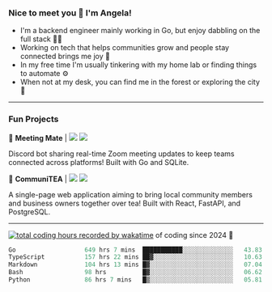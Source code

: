 ### Nice to meet you 👋 I'm Angela!

- I'm a backend engineer mainly working in Go, but enjoy dabbling on the full stack 👩‍💻
- Working on tech that helps communities grow and people stay connected brings me joy 🤝
- In my free time I'm usually tinkering with my home lab or finding things to automate ⚙️
- When not at my desk, you can find me in the forest or exploring the city 🧋

---

### Fun Projects

👾 **Meeting Mate** | [![](https://img.shields.io/badge/Code-violet.svg?style=flat-square)](https://github.com/angelajfisher/meeting-mate) [![](https://img.shields.io/badge/Site-violet.svg?style=flat-square)](https://angelajfisher.com/projects/meeting-mate)

Discord bot sharing real-time Zoom meeting updates to keep teams connected across platforms! Built with Go and SQLite.

🍵 **CommuniTEA** | [![](https://img.shields.io/badge/Code-green.svg?style=flat-square)](https://gitlab.com/angelajfisher/communiTEA) [![](https://img.shields.io/badge/Demo-green.svg?style=flat-square)](https://angelajfisher.gitlab.io/communiTEA/)

A single-page web application aiming to bring local community members and business owners together over tea!  Built with React, FastAPI, and PostgreSQL.

---

<a href="https://wakatime.com/@018c1e94-8745-411f-aea1-f33be044d952"><img src="https://wakatime.com/badge/user/018c1e94-8745-411f-aea1-f33be044d952.svg?style=flat-square" alt="total coding hours recorded by wakatime" /></a> of coding since 2024 🌊<br>
<!--START_SECTION:waka-->

```go
Go                   649 hrs 7 mins  ███████████░░░░░░░░░░░░░░   43.83 %
TypeScript           157 hrs 22 mins ██▓░░░░░░░░░░░░░░░░░░░░░░   10.63 %
Markdown             104 hrs 13 mins █▓░░░░░░░░░░░░░░░░░░░░░░░   07.04 %
Bash                 98 hrs          █▓░░░░░░░░░░░░░░░░░░░░░░░   06.62 %
Python               86 hrs 7 mins   █▒░░░░░░░░░░░░░░░░░░░░░░░   05.81 %
```

<!--END_SECTION:waka--> 
